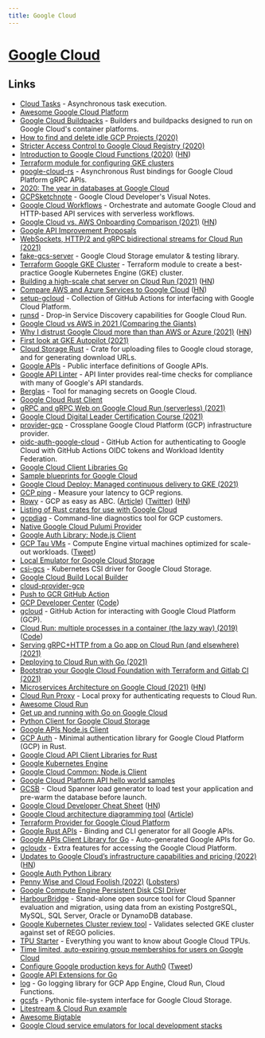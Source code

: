 ```yaml
---
title: Google Cloud
---
```


# [Google Cloud](https://cloud.google.com/)

## Links

- [Cloud Tasks](https://cloud.google.com/tasks) - Asynchronous task execution.
- [Awesome Google Cloud Platform](https://github.com/GoogleCloudPlatform/awesome-google-cloud)
- [Google Cloud Buildpacks](https://github.com/GoogleCloudPlatform/buildpacks) - Builders and buildpacks designed to run on Google Cloud's container platforms.
- [How to find and delete idle GCP Projects (2020)](https://cloudberry.engineering/article/find-and-delete-idle-gcp-projects/)
- [Stricter Access Control to Google Cloud Registry (2020)](https://cloudberry.engineering/article/stricter-access-control-to-gcr/)
- [Introduction to Google Cloud Functions (2020)](https://ncona.com/2020/11/introduction-to-google-cloud-functions/) ([HN](https://news.ycombinator.com/item?id=24987197))
- [Terraform module for configuring GKE clusters](https://github.com/terraform-google-modules/terraform-google-kubernetes-engine)
- [google-cloud-rs](https://github.com/google-apis-rs/google-cloud-rs) - Asynchronous Rust bindings for Google Cloud Platform gRPC APIs.
- [2020: The year in databases at Google Cloud](https://cloud.google.com/blog/products/databases/managed-cloud-database-services-what-was-new-in-2020)
- [GCPSketchnote](https://github.com/priyankavergadia/GCPSketchnote) - Google Cloud Developer's Visual Notes.
- [Google Cloud Workflows](https://cloud.google.com/workflows) - Orchestrate and automate Google Cloud and HTTP-based API services with serverless workflows.
- [Google Cloud vs. AWS Onboarding Comparison (2021)](https://www.kevinslin.com/notes/ebd7fd65-988f-422a-93f5-b1fe5c3f29ce.html) ([HN](https://news.ycombinator.com/item?id=26252010))
- [Google API Improvement Proposals](https://google.aip.dev/)
- [WebSockets, HTTP/2 and gRPC bidirectional streams for Cloud Run (2021)](https://cloud.google.com/blog/products/serverless/cloud-run-gets-websockets-http-2-and-grpc-bidirectional-streams)
- [fake-gcs-server](https://github.com/fsouza/fake-gcs-server) - Google Cloud Storage emulator & testing library.
- [Terraform Google GKE Cluster](https://github.com/jetstack/terraform-google-gke-cluster) - Terraform module to create a best-practice Google Kubernetes Engine (GKE) cluster.
- [Building a high-scale chat server on Cloud Run (2021)](https://ahmet.im/blog/cloud-run-chat-server/) ([HN](https://news.ycombinator.com/item?id=26406206))
- [Compare AWS and Azure Services to Google Cloud](https://cloud.google.com/free/docs/aws-azure-gcp-service-comparison) ([HN](https://news.ycombinator.com/item?id=26562230))
- [setup-gcloud](https://github.com/google-github-actions/setup-gcloud) - Collection of GitHub Actions for interfacing with Google Cloud Platform.
- [runsd](https://github.com/ahmetb/runsd) - Drop-in Service Discovery capabilities for Google Cloud Run.
- [Google Cloud vs AWS in 2021 (Comparing the Giants)](https://kinsta.com/blog/google-cloud-vs-aws/)
- [Why I distrust Google Cloud more than than AWS or Azure (2021)](http://www.iasylum.net/writings/2021-04-21-why-I-distrust-google-cloud-more-than-AWS-or-Azure.html) ([HN](https://news.ycombinator.com/item?id=26897106))
- [First look at GKE Autopilot (2021)](https://ahmet.im/blog/gke-autopilot/)
- [Cloud Storage Rust](https://github.com/ThouCheese/cloud-storage-rs) - Crate for uploading files to Google cloud storage, and for generating download URLs.
- [Google APIs](https://github.com/googleapis/googleapis) - Public interface definitions of Google APIs.
- [Google API Linter](https://github.com/googleapis/api-linter) - API linter provides real-time checks for compliance with many of Google's API standards.
- [Berglas](https://github.com/GoogleCloudPlatform/berglas) - Tool for managing secrets on Google Cloud.
- [Google Cloud Rust Client](https://github.com/mozilla-services/google-cloud-rust)
- [gRPC and gRPC Web on Google Cloud Run (serverless) (2021)](https://blog.gendocu.com/posts/grpc-on-google-cloud/)
- [Google Cloud Digital Leader Certification Course (2021)](https://www.youtube.com/watch?v=UGRDM86MBIQ)
- [provider-gcp](https://github.com/crossplane/provider-gcp) - Crossplane Google Cloud Platform (GCP) infrastructure provider.
- [oidc-auth-google-cloud](https://github.com/sethvargo/oidc-auth-google-cloud) - GitHub Action for authenticating to Google Cloud with GitHub Actions OIDC tokens and Workload Identity Federation.
- [Google Cloud Client Libraries Go](https://github.com/googleapis/google-cloud-go)
- [Sample blueprints for Google Cloud](https://github.com/GoogleCloudPlatform/blueprints)
- [Google Cloud Deploy: Managed continuous delivery to GKE (2021)](https://cloud.google.com/blog/products/devops-sre/google-cloud-deploy-automates-deploys-to-gke)
- [GCP ping](https://gcping.com/) - Measure your latency to GCP regions.
- [Rowy](https://www.rowy.io/) - GCP as easy as ABC. ([Article](https://dev.to/harinilabs/gcp-as-easy-as-abc-a-low-code-platform-for-firestore-cloud-functions-deo)) ([Twitter](https://twitter.com/RowyIO)) ([HN](https://news.ycombinator.com/item?id=28758598))
- [Listing of Rust crates for use with Google Cloud](https://github.com/paulgb/are-we-google-cloud-yet)
- [gcpdiag](https://github.com/GoogleCloudPlatform/gcpdiag) - Command-line diagnostics tool for GCP customers.
- [Native Google Cloud Pulumi Provider](https://github.com/pulumi/pulumi-google-native)
- [Google Auth Library: Node.js Client](https://github.com/googleapis/google-auth-library-nodejs)
- [GCP Tau VMs](https://cloud.google.com/tau-vm) - Compute Engine virtual machines optimized for scale-out workloads. ([Tweet](https://twitter.com/uhoelzle/status/1450881369114963973))
- [Local Emulator for Google Cloud Storage](https://github.com/oittaa/gcp-storage-emulator)
- [csi-gcs](https://github.com/ofek/csi-gcs) - Kubernetes CSI driver for Google Cloud Storage.
- [Google Cloud Build Local Builder](https://github.com/GoogleCloudPlatform/cloud-build-local)
- [cloud-provider-gcp](https://github.com/kubernetes/cloud-provider-gcp)
- [Push to GCR GitHub Action](https://github.com/RafikFarhad/push-to-gcr-github-action)
- [GCP Developer Center](https://cloud.google.com/developers) ([Code](https://github.com/GoogleCloudPlatform/community))
- [gcloud](https://github.com/actions-hub/gcloud) - GitHub Action for interacting with Google Cloud Platform (GCP).
- [Cloud Run: multiple processes in a container (the lazy way) (2019)](https://ahmet.im/blog/cloud-run-multiple-processes-easy-way/index.html) ([Code](https://github.com/ahmetb/multi-process-container-lazy-solution))
- [Serving gRPC+HTTP from a Go app on Cloud Run (and elsewhere) (2021)](https://ahmet.im/blog/grpc-http-mux-go/)
- [Deploying to Cloud Run with Go (2021)](https://ahmet.im/blog/cloud-run-deploy-api/)
- [Bootstrap your Google Cloud Foundation with Terraform and Gitlab CI (2021)](https://johansiebens.dev/posts/2021/05/bootstrap-your-google-cloud-foundation-with-terraform-and-gitlab-ci/)
- [Microservices Architecture on Google Cloud (2021)](https://cloud.google.com/blog/topics/developers-practitioners/microservices-architecture-google-cloud) ([HN](https://news.ycombinator.com/item?id=29294267))
- [Cloud Run Proxy](https://github.com/GoogleCloudPlatform/cloud-run-proxy) - Local proxy for authenticating requests to Cloud Run.
- [Awesome Cloud Run](https://github.com/steren/awesome-cloudrun)
- [Get up and running with Go on Google Cloud](https://github.com/einride/cloudrunner-go)
- [Python Client for Google Cloud Storage](https://github.com/googleapis/python-storage)
- [Google APIs Node.js Client](https://github.com/googleapis/google-api-nodejs-client)
- [GCP Auth](https://github.com/hrvolapeter/gcp_auth) - Minimal authentication library for Google Cloud Platform (GCP) in Rust.
- [Google Cloud API Client Libraries for Rust](https://github.com/googleapis/google-cloud-rust)
- [Google Kubernetes Engine](https://cloud.google.com/kubernetes-engine/)
- [Google Cloud Common: Node.js Client](https://github.com/googleapis/nodejs-common)
- [Google Cloud Platform API hello world samples](https://github.com/salrashid123/gcpsamples)
- [GCSB](https://github.com/cloudspannerecosystem/gcsb) - Cloud Spanner load generator to load test your application and pre-warm the database before launch.
- [Google Cloud Developer Cheat Sheet](https://googlecloudcheatsheet.withgoogle.com/) ([HN](https://news.ycombinator.com/item?id=30357355))
- [Google Cloud architecture diagramming tool](https://googlecloudcheatsheet.withgoogle.com/architecture) ([Article](https://cloud.google.com/blog/topics/developers-practitioners/introducing-google-cloud-architecture-diagramming-tool))
- [Terraform Provider for Google Cloud Platform](https://github.com/hashicorp/terraform-provider-google-beta)
- [Google Rust APIs](https://github.com/Byron/google-apis-rs) - Binding and CLI generator for all Google APIs.
- [Google APIs Client Library for Go](https://github.com/googleapis/google-api-go-client) - Auto-generated Google APIs for Go.
- [gcloudx](https://github.com/emicklei/gcloudx) - Extra features for accessing the Google Cloud Platform.
- [Updates to Google Cloud’s infrastructure capabilities and pricing (2022)](https://cloud.google.com/blog/products/infrastructure/updates-to-google-clouds-infrastructure-pricing) ([HN](https://news.ycombinator.com/item?id=30671997))
- [Google Auth Python Library](https://github.com/googleapis/google-auth-library-python)
- [Penny Wise and Cloud Foolish (2022)](https://danielcompton.net/2022/03/21/penny-wise-cloud-foolish) ([Lobsters](https://lobste.rs/s/yz7yjv/penny_wise_cloud_foolish))
- [Google Compute Engine Persistent Disk CSI Driver](https://github.com/kubernetes-sigs/gcp-compute-persistent-disk-csi-driver)
- [HarbourBridge](https://github.com/cloudspannerecosystem/harbourbridge) - Stand-alone open source tool for Cloud Spanner evaluation and migration, using data from an existing PostgreSQL, MySQL, SQL Server, Oracle or DynamoDB database.
- [Google Kubernetes Cluster review tool](https://github.com/google/gke-policy-automation) - Validates selected GKE cluster against set of REGO policies.
- [TPU Starter](https://github.com/ayaka14732/tpu-starter) - Everything you want to know about Google Cloud TPUs.
- [Time limited, auto-expiring group memberships for users on Google Cloud](https://github.com/salrashid123/iam_autorevoke)
- [Configure Google production keys for Auth0](https://github.com/natbat/pillarpointstewards/issues/52) ([Tweet](https://twitter.com/simonw/status/1510642840149250055))
- [Google API Extensions for Go](https://github.com/googleapis/gax-go)
- [log](https://github.com/apsystole/log) - Go logging library for GCP App Engine, Cloud Run, Cloud Functions.
- [gcsfs](https://github.com/fsspec/gcsfs) - Pythonic file-system interface for Google Cloud Storage.
- [Litestream & Cloud Run example](https://github.com/steren/litestream-cloud-run-example)
- [Awesome Bigtable](https://github.com/zrosenbauer/awesome-bigtable)
- [Google Cloud service emulators for local development stacks](https://github.com/fullstorydev/emulators)
